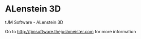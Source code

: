 # ALenstein 3D
tJM Software - ALenstein 3D

Go to http://tjmsoftware.thejoshmeister.com for more information
